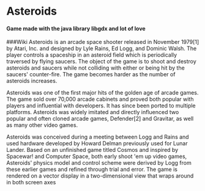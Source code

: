 # Asteroids
#### Game made with the java library libgdx and lot of love
###Wiki
Asteroids is an arcade space shooter released in November 1979[1] by Atari, Inc. and designed by Lyle Rains, Ed Logg, and Dominic Walsh. The player controls a spaceship in an asteroid field which is periodically traversed by flying saucers. The object of the game is to shoot and destroy asteroids and saucers while not colliding with either or being hit by the saucers' counter-fire. The game becomes harder as the number of asteroids increases.

Asteroids was one of the first major hits of the golden age of arcade games. The game sold over 70,000 arcade cabinets and proved both popular with players and influential with developers. It has since been ported to multiple platforms. Asteroids was widely imitated and directly influenced two popular and often cloned arcade games, Defender[2] and Gravitar, as well as many other video games.

Asteroids was conceived during a meeting between Logg and Rains and used hardware developed by Howard Delman previously used for Lunar Lander. Based on an unfinished game titled Cosmos and inspired by Spacewar! and Computer Space, both early shoot 'em up video games, Asteroids' physics model and control scheme were derived by Logg from these earlier games and refined through trial and error. The game is rendered on a vector display in a two-dimensional view that wraps around in both screen axes

